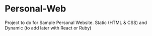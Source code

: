 # Personal-Web
Project to do for Sample Personal Website.  Static (HTML &amp; CSS) and Dynamic (to add later with React or Ruby)
